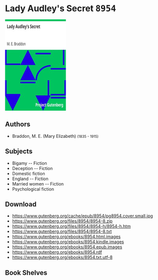 # Lady Audley's Secret <kbd>8954</kbd>

![](./cover.medium.jpg "")

## Authors


 - Braddon, M. E. (Mary Elizabeth) <small>(1835 - 1915)</small>

## Subjects


 - Bigamy -- Fiction
 - Deception -- Fiction
 - Domestic fiction
 - England -- Fiction
 - Married women -- Fiction
 - Psychological fiction

## Download


 - https://www.gutenberg.org/cache/epub/8954/pg8954.cover.small.jpg
 - https://www.gutenberg.org/files/8954/8954-8.zip
 - https://www.gutenberg.org/files/8954/8954-h/8954-h.htm
 - https://www.gutenberg.org/files/8954/8954-8.txt
 - https://www.gutenberg.org/ebooks/8954.html.images
 - https://www.gutenberg.org/ebooks/8954.kindle.images
 - https://www.gutenberg.org/ebooks/8954.epub.images
 - https://www.gutenberg.org/ebooks/8954.rdf
 - https://www.gutenberg.org/ebooks/8954.txt.utf-8

## Book Shelves


